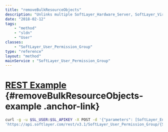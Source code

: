 ```yaml
---
title: "removeBulkResourceObjects"
description: "Unlinks multiple SoftLayer_Hardware_Server, SoftLayer_Virtual_Guest, or SoftLayer_Virtual_DedicatedHost objects from the group. All objects must be of the same type. "
date: "2018-02-12"
tags:
    - "method"
    - "sldn"
    - "User"
classes:
    - "SoftLayer_User_Permission_Group"
type: "reference"
layout: "method"
mainService : "SoftLayer_User_Permission_Group"
---
```


# [REST Example](#removeBulkResourceObjects-example) <a href="/article/rest/"><i class="fas fa-question"></i></a> {#removeBulkResourceObjects-example .anchor-link} 
```bash
curl -g -u $SL_USER:$SL_APIKEY -X POST -d '{"parameters": [SoftLayer_Entity, string]}' \
'https://api.softlayer.com/rest/v3.1/SoftLayer_User_Permission_Group/{SoftLayer_User_Permission_GroupID}/removeBulkResourceObjects'
```
